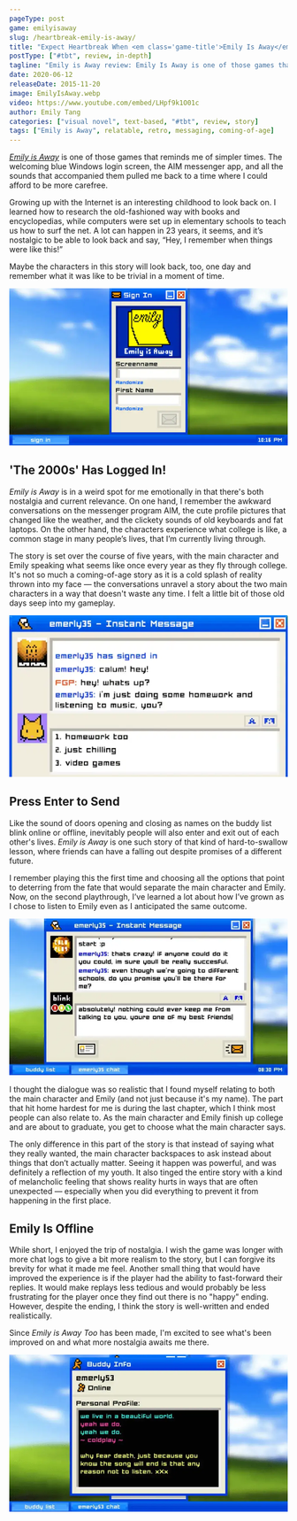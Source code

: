 ```yaml
---
pageType: post
game: emilyisaway
slug: /heartbreak-emily-is-away/
title: "Expect Heartbreak When <em class='game-title'>Emily Is Away</em>"
postType: ["#tbt", review, in-depth]
tagline: "Emily is Away review: Emily Is Away is one of those games that reminds me of simpler times. The welcoming blue Windows login screen, the AIM messenger app, and all the sounds that accompany them pulled me back to a time where I could afford to be more carefree."
date: 2020-06-12
releaseDate: 2015-11-20
image: EmilyIsAway.webp
video: https://www.youtube.com/embed/LHpf9k1O01c
author: Emily Tang
categories: ["visual novel", text-based, "#tbt", review, story]
tags: ["Emily is Away", relatable, retro, messaging, coming-of-age]
---
```


[_Emily is Away_](https://store.steampowered.com/app/417860/Emily_is_Away/) is one of those games that reminds me of simpler times. The welcoming blue Windows login screen, the AIM messenger app, and all the sounds that accompanied them pulled me back to a time where I could afford to be more carefree.

Growing up with the Internet is an interesting childhood to look back on. I learned how to research the old-fashioned way with books and encyclopedias, while computers were set up in elementary schools to teach us how to surf the net. A lot can happen in 23 years, it seems, and it’s nostalgic to be able to look back and say, “Hey, I remember when things were like this!”

Maybe the characters in this story will look back, too, one day and remember what it was like to be trivial in a moment of time.

![Emily is Away instant messaging login screen][image0]

## 'The 2000s' Has Logged In!

_Emily is Away_ is in a weird spot for me emotionally in that there's both nostalgia and current relevance. On one hand, I remember the awkward conversations on the messenger program AIM, the cute profile pictures that changed like the weather, and the clickety sounds of old keyboards and fat laptops. On the other hand, the characters experience what college is like, a common stage in many people’s lives, that I’m currently living through.

The story is set over the course of five years, with the main character and Emily speaking what seems like once every year as they fly through college. It's not so much a coming-of-age story as it is a cold splash of reality thrown into my face — the conversations unravel a story about the two main characters in a way that doesn't waste any time. I felt a little bit of those old days seep into my gameplay.

![Instant messaging dialogue with response choices][image1]

## Press Enter to Send

Like the sound of doors opening and closing as names on the buddy list blink online or offline, inevitably people will also enter and exit out of each other's lives. _Emily is Away_ is one such story of that kind of hard-to-swallow lesson, where friends can have a falling out despite promises of a different future.

I remember playing this the first time and choosing all the options that point to deterring from the fate that would separate the main character and Emily. Now, on the second playthrough, I’ve learned a lot about how I’ve grown as I chose to listen to Emily even as I anticipated the same outcome.

![Promises of continued friendship over instant messages][image2]

I thought the dialogue was so realistic that I found myself relating to both the main character and Emily (and not just because it's my name). The part that hit home hardest for me is during the last chapter, which I think most people can also relate to. As the main character and Emily finish up college and are about to graduate, you get to choose what the main character says.

The only difference in this part of the story is that instead of saying what they really wanted, the main character backspaces to ask instead about things that don’t actually matter. Seeing it happen was powerful, and was definitely a reflection of my youth. It also tinged the entire story with a kind of melancholic feeling that shows reality hurts in ways that are often unexpected — especially when you did everything to prevent it from happening in the first place.

## Emily Is Offline

While short, I enjoyed the trip of nostalgia. I wish the game was longer with more chat logs to give a bit more realism to the story, but I can forgive its brevity for what it made me feel. Another small thing that would have improved the experience is if the player had the ability to fast-forward their replies. It would make replays less tedious and would probably be less frustrating for the player once they find out there is no "happy" ending. However, despite the ending, I think the story is well-written and ended realistically.

Since _Emily is Away Too_ has been made, I'm excited to see what's been improved on and what more nostalgia awaits me there.

![The profile of Emily on the instant messaging app][image3]

[image0]: ../../../images/post/emilyisaway/EmilyIsAway0.webp
[image1]: ../../../images/post/emilyisaway/EmilyIsAway1.webp
[image2]: ../../../images/post/emilyisaway/EmilyIsAway2.webp
[image3]: ../../../images/post/emilyisaway/EmilyIsAway3.webp
